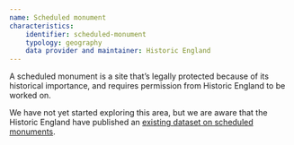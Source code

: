 ```yaml
---
name: Scheduled monument
characteristics:
    identifier: scheduled-monument
    typology: geography
    data provider and maintainer: Historic England
---
```


A scheduled monument is a site that’s legally protected because of its historical importance, and requires permission from Historic England to be worked on.

We have not yet started exploring this area, but we are aware that the Historic England have published an [existing dataset on scheduled monuments](https://historicengland.org.uk/listing/the-list/).
